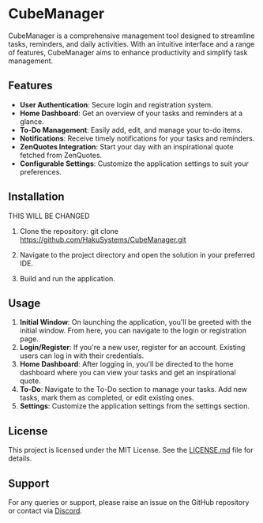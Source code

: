 # CubeManager

CubeManager is a comprehensive management tool designed to streamline tasks, reminders, and daily activities. With an intuitive interface and a range of features, CubeManager aims to enhance productivity and simplify task management.

## Features

- **User Authentication**: Secure login and registration system.
- **Home Dashboard**: Get an overview of your tasks and reminders at a glance.
- **To-Do Management**: Easily add, edit, and manage your to-do items.
- **Notifications**: Receive timely notifications for your tasks and reminders.
- **ZenQuotes Integration**: Start your day with an inspirational quote fetched from ZenQuotes.
- **Configurable Settings**: Customize the application settings to suit your preferences.

## Installation

THIS WILL BE CHANGED
1. Clone the repository:
git clone https://github.com/HakuSystems/CubeManager.git

2. Navigate to the project directory and open the solution in your preferred IDE.

3. Build and run the application.

## Usage

1. **Initial Window**: On launching the application, you'll be greeted with the initial window. From here, you can navigate to the login or registration page.
2. **Login/Register**: If you're a new user, register for an account. Existing users can log in with their credentials.
3. **Home Dashboard**: After logging in, you'll be directed to the home dashboard where you can view your tasks and get an inspirational quote.
4. **To-Do**: Navigate to the To-Do section to manage your tasks. Add new tasks, mark them as completed, or edit existing ones.
5. **Settings**: Customize the application settings from the settings section.

## License

This project is licensed under the MIT License. See the [LICENSE.md](LICENSE.md) file for details.

## Support

For any queries or support, please raise an issue on the GitHub repository or contact via [Discord](https://discord.gg/7t4MQFKjUM).
